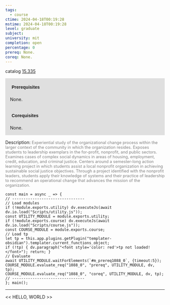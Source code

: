 ```yaml
---
tags:
  - course
ctime: 2024-04-18T00:19:28
mstime: 2024-04-18T00:19:28
level: graduate
subject: 
university: mit
completion: open
percentage: 0
prereq: None.
coreq: None.
---
```


catalog [15.335](http://student.mit.edu/catalog/m15b.html#15.335)

<span style="display: block; padding: 15px; background-color: rgb(100, 100, 100, 0.2);"><font id="m_prereq1088_0" style="display: block; font-family: Arial, sans-serif; font-weight: bold; padding: 5px">Prerequisites</font><br><span id="prereq1088_0">None.</span></span>
<span style="display: block; padding: 15px; background-color: rgb(100, 100, 100, 0.2);"><font id="m_coreq1088_0" style="display: block; font-family: Arial, sans-serif; font-weight: bold; padding: 5px">Corequisites</font><br><span id="coreq1088_0">None.</span></span>

<font style="">Description:</font>
<font style="color: grey; font-size: 0.8rem;">Experiential study of the organizational change process within the larger context of the community in which the organization resides. Exposes students to leadership exemplars in the for-profit, nonprofit, and public sectors. Examines cases of complex social dynamics in areas of housing, employment, credit, education, and criminal justice. Centers around a semester-long action learning project in which students assist a local nonprofit organization in achieving sustainable social justice objectives. Through a project identified with the nonprofit leaders, students apply their knowledge of systems and their practice of leadership to recommend an operational change that advances the mission of the organization.</font>

```dataviewjs
const main = async _ => {
// --------------------------------
// Load modules
if (!module.exports.utility) dv.executeJs(await dv.io.load("Scripts/utility.js"));
const UTILITY_MODULE = module.exports.utility;
if (!module.exports.course) dv.executeJs(await dv.io.load("Scripts/course.js"));
const COURSE_MODULE = module.exports.course;
// Load tp
let tp = this.app.plugins.getPlugin("templater-obsidian").templater.current_functions_object;
if (!tp) { dv.paragraph("<font style='color: red'>tp not loaded!</font>"); return; }
// Evaluate
await UTILITY_MODULE.waitForElements(`#m_prereq1088_0`, {timeout:5});
COURSE_MODULE.evaluate_req("1088_0", "prereq", UTILITY_MODULE, dv, tp);
COURSE_MODULE.evaluate_req("1088_0", "coreq", UTILITY_MODULE, dv, tp);
// --------------------------------
}; main();
```

---

<< HELLO, WORLD >>
